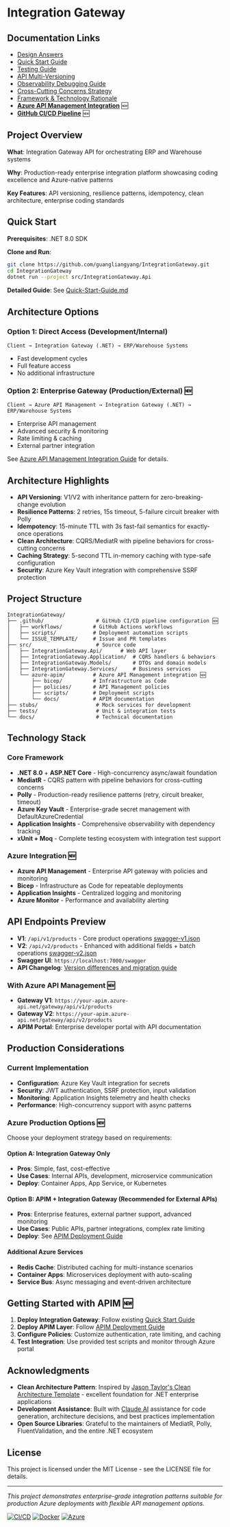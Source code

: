 # Integration Gateway

## Documentation Links

- [Design Answers](answers/DESIGN.md)
- [Quick Start Guide](docs/Quick-Start-Guide.md)
- [Testing Guide](docs/Testing-Guide.md)
- [API Multi-Versioning](docs/API-Multi-Versioning.md)
- [Observability Debugging Guide](docs/Observability-Debugging-Guide.md)
- [Cross-Cutting Concerns Strategy](docs/Cross-Cutting-Concerns-Strategy.md)
- [Framework & Technology Rationale](docs/Framework-Technology-Rationale.md)
- [**Azure API Management Integration**](src/azure-apim/docs/README.md) 🆕
- [**GitHub CI/CD Pipeline**](.github/CI-CD-GUIDE.md) 🆕

## Project Overview

**What**: Integration Gateway API for orchestrating ERP and Warehouse systems

**Why**: Production-ready enterprise integration platform showcasing coding excellence and Azure-native patterns

**Key Features**: API versioning, resilience patterns, idempotency, clean architecture, enterprise coding standards

## Quick Start

**Prerequisites**: .NET 8.0 SDK

**Clone and Run**: 
```bash
git clone https://github.com/guangliangyang/IntegrationGateway.git
cd IntegrationGateway
dotnet run --project src/IntegrationGateway.Api
```

**Detailed Guide**: See [Quick-Start-Guide.md](docs/Quick-Start-Guide.md)

## Architecture Options

### Option 1: Direct Access (Development/Internal)
```
Client → Integration Gateway (.NET) → ERP/Warehouse Systems
```
- Fast development cycles
- Full feature access
- No additional infrastructure

### Option 2: Enterprise Gateway (Production/External) 🆕
```
Client → Azure API Management → Integration Gateway (.NET) → ERP/Warehouse Systems
```
- Enterprise API management
- Advanced security & monitoring
- Rate limiting & caching
- External partner integration

See [Azure API Management Integration Guide](src/azure-apim/docs/README.md) for details.

## Architecture Highlights

- **API Versioning**: V1/V2 with inheritance pattern for zero-breaking-change evolution
- **Resilience Patterns**: 2 retries, 15s timeout, 5-failure circuit breaker with Polly
- **Idempotency**: 15-minute TTL with 3s fast-fail semantics for exactly-once operations
- **Clean Architecture**: CQRS/MediatR with pipeline behaviors for cross-cutting concerns
- **Caching Strategy**: 5-second TTL in-memory caching with type-safe configuration
- **Security**: Azure Key Vault integration with comprehensive SSRF protection

## Project Structure

```
IntegrationGateway/
├── .github/                 # GitHub CI/CD pipeline configuration 🆕
│   ├── workflows/          # GitHub Actions workflows
│   ├── scripts/            # Deployment automation scripts
│   └── ISSUE_TEMPLATE/     # Issue and PR templates
├── src/                     # Source code
│   ├── IntegrationGateway.Api/      # Web API layer
│   ├── IntegrationGateway.Application/  # CQRS handlers & behaviors  
│   ├── IntegrationGateway.Models/       # DTOs and domain models
│   ├── IntegrationGateway.Services/     # Business services
│   └── azure-apim/         # Azure API Management integration 🆕
│       ├── bicep/          # Infrastructure as Code
│       ├── policies/       # API Management policies
│       ├── scripts/        # Deployment scripts
│       └── docs/           # APIM documentation
├── stubs/                   # Mock services for development
├── tests/                   # Unit & integration tests
└── docs/                    # Technical documentation
```

## Technology Stack

### Core Framework

- **.NET 8.0** + **ASP.NET Core** - High-concurrency async/await foundation
- **MediatR** - CQRS pattern with pipeline behaviors for cross-cutting concerns
- **Polly** - Production-ready resilience patterns (retry, circuit breaker, timeout)
- **Azure Key Vault** - Enterprise-grade secret management with DefaultAzureCredential
- **Application Insights** - Comprehensive observability with dependency tracking
- **xUnit + Moq** - Complete testing ecosystem with integration test support

### Azure Integration 🆕

- **Azure API Management** - Enterprise API gateway with policies and monitoring
- **Bicep** - Infrastructure as Code for repeatable deployments
- **Application Insights** - Centralized logging and monitoring
- **Azure Monitor** - Performance and availability alerting

## API Endpoints Preview

- **V1**: `/api/v1/products` - Core product operations [swagger-v1.json](docs/swagger-v1.json) 
- **V2**: `/api/v2/products` - Enhanced with additional fields + batch operations [swagger-v2.json](docs/swagger-v2.json) 
- **Swagger UI**: `https://localhost:7000/swagger`
- **API Changelog**: [Version differences and migration guide](docs/API-Changelog.md)

### With Azure API Management 🆕
- **Gateway V1**: `https://your-apim.azure-api.net/gateway/api/v1/products`
- **Gateway V2**: `https://your-apim.azure-api.net/gateway/api/v2/products`
- **APIM Portal**: Enterprise developer portal with API documentation

## Production Considerations

### Current Implementation

- **Configuration**: Azure Key Vault integration for secrets
- **Security**: JWT authentication, SSRF protection, input validation  
- **Monitoring**: Application Insights telemetry and health checks
- **Performance**: High-concurrency support with async patterns

### Azure Production Options 🆕

Choose your deployment strategy based on requirements:

#### Option A: Integration Gateway Only
- **Pros**: Simple, fast, cost-effective
- **Use Cases**: Internal APIs, development, microservice communication
- **Deploy**: Container Apps, App Service, or Kubernetes

#### Option B: APIM + Integration Gateway (Recommended for External APIs)
- **Pros**: Enterprise features, external partner support, advanced monitoring
- **Use Cases**: Public APIs, partner integrations, complex rate limiting
- **Deploy**: See [APIM Deployment Guide](src/azure-apim/docs/DEPLOYMENT-GUIDE.md)

#### Additional Azure Services
- **Redis Cache**: Distributed caching for multi-instance scenarios 
- **Container Apps**: Microservices deployment with auto-scaling
- **Service Bus**: Async messaging and event-driven architecture

## Getting Started with APIM 🆕

1. **Deploy Integration Gateway**: Follow existing [Quick Start Guide](docs/Quick-Start-Guide.md)
2. **Deploy APIM Layer**: Follow [APIM Deployment Guide](src/azure-apim/docs/DEPLOYMENT-GUIDE.md)
3. **Configure Policies**: Customize authentication, rate limiting, and caching
4. **Test Integration**: Use provided test scripts and monitor through Azure portal

## Acknowledgments

- **Clean Architecture Pattern**: Inspired by [Jason Taylor's Clean Architecture Template](https://github.com/jasontaylordev/CleanArchitecture) - excellent foundation for .NET enterprise applications
- **Development Assistance**: Built with [Claude AI](https://claude.ai) assistance for code generation, architecture decisions, and best practices implementation
- **Open Source Libraries**: Grateful to the maintainers of MediatR, Polly, FluentValidation, and the entire .NET ecosystem

## License

This project is licensed under the MIT License - see the LICENSE file for details.

---

*This project demonstrates enterprise-grade integration patterns suitable for production Azure deployments with flexible API management options.*

[![CI/CD](https://img.shields.io/badge/CI%2FCD-GitHub%20Actions-blue?style=flat-square&logo=github-actions)](/.github/CI-CD-GUIDE.md)
[![Docker](https://img.shields.io/badge/Docker-Ready-blue?style=flat-square&logo=docker)](src/IntegrationGateway.Api/Dockerfile)
[![Azure](https://img.shields.io/badge/Azure-Ready-blue?style=flat-square&logo=microsoft-azure)](src/azure-apim/docs/README.md)